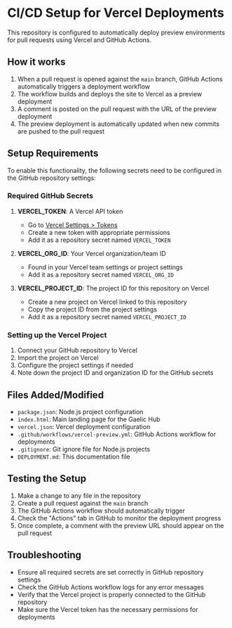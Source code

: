 # CI/CD Setup for Vercel Deployments

This repository is configured to automatically deploy preview environments for pull requests using Vercel and GitHub Actions.

## How it works

1. When a pull request is opened against the `main` branch, GitHub Actions automatically triggers a deployment workflow
2. The workflow builds and deploys the site to Vercel as a preview deployment
3. A comment is posted on the pull request with the URL of the preview deployment
4. The preview deployment is automatically updated when new commits are pushed to the pull request

## Setup Requirements

To enable this functionality, the following secrets need to be configured in the GitHub repository settings:

### Required GitHub Secrets

1. **VERCEL_TOKEN**: A Vercel API token
   - Go to [Vercel Settings > Tokens](https://vercel.com/account/tokens)
   - Create a new token with appropriate permissions
   - Add it as a repository secret named `VERCEL_TOKEN`

2. **VERCEL_ORG_ID**: Your Vercel organization/team ID
   - Found in your Vercel team settings or project settings
   - Add it as a repository secret named `VERCEL_ORG_ID`

3. **VERCEL_PROJECT_ID**: The project ID for this repository on Vercel
   - Create a new project on Vercel linked to this repository
   - Copy the project ID from the project settings
   - Add it as a repository secret named `VERCEL_PROJECT_ID`

### Setting up the Vercel Project

1. Connect your GitHub repository to Vercel
2. Import the project on Vercel
3. Configure the project settings if needed
4. Note down the project ID and organization ID for the GitHub secrets

## Files Added/Modified

- `package.json`: Node.js project configuration
- `index.html`: Main landing page for the Gaelic Hub
- `vercel.json`: Vercel deployment configuration
- `.github/workflows/vercel-preview.yml`: GitHub Actions workflow for deployments
- `.gitignore`: Git ignore file for Node.js projects
- `DEPLOYMENT.md`: This documentation file

## Testing the Setup

1. Make a change to any file in the repository
2. Create a pull request against the `main` branch
3. The GitHub Actions workflow should automatically trigger
4. Check the "Actions" tab in GitHub to monitor the deployment progress
5. Once complete, a comment with the preview URL should appear on the pull request

## Troubleshooting

- Ensure all required secrets are set correctly in GitHub repository settings
- Check the GitHub Actions workflow logs for any error messages
- Verify that the Vercel project is properly connected to the GitHub repository
- Make sure the Vercel token has the necessary permissions for deployments